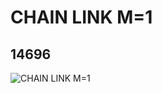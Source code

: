 # CHAIN LINK M=1
## 14696
![CHAIN LINK M=1](https://lc-www-live-s.legocdn.com/media/bricks/5/2/6044702.jpg)